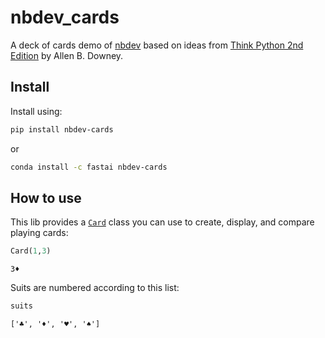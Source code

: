 # nbdev_cards

<!-- WARNING: THIS FILE WAS AUTOGENERATED! DO NOT EDIT! -->

A deck of cards demo of [nbdev](https://nbdev.fast.ai) based on ideas
from [Think Python 2nd
Edition](https://greenteapress.com/wp/think-python-2e/) by Allen B.
Downey.

## Install

Install using:

``` sh
pip install nbdev-cards
```

or

``` sh
conda install -c fastai nbdev-cards
```

## How to use

This lib provides a
[`Card`](https://JohnRomanelis.github.io/nbdev_cards/cards.html#card)
class you can use to create, display, and compare playing cards:

``` python
Card(1,3)
```

    3♦

Suits are numbered according to this list:

``` python
suits
```

    ['♣', '♦', '♥', '♠']
